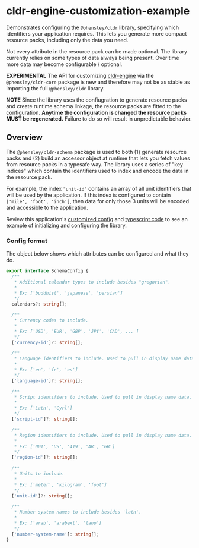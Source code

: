 
# cldr-engine-customization-example

Demonstrates configuring the [`@phensley/cldr`](https://www.npmjs.com/package/@phensley/cldr) library, specifying which identifiers your application requires.
This lets you generate more compact resource packs, including only the data you need.

Not every attribute in the resource pack can be made optional. The library currently relies on some types of data always being present. Over time more data may become configurable / optional.

**EXPERIMENTAL** The API for customizing [cldr-engine](https://github.com/phensley/cldr-engine) via the `@phensley/cldr-core` package is new and therefore may not be as stable as importing the full `@phensley/cldr` library.

**NOTE** Since the library uses the confiugration to generate resource packs and create runtime schema linkage, the resource packs are fitted to the configuration. **Anytime the configuration is changed the resource packs MUST be regenerated.** Failure to do so will result in unpredictable behavior.

## Overview

The `@phensley/cldr-schema` package is used to both (1) generate resource packs and (2) build an accessor object at runtime that lets you fetch values from resource packs in a typesafe way.  The library uses a series of "key indices" which contain the identifiers used to index and encode the data in the resource pack.

For example, the index `"unit-id"` contains an array of all unit identifiers that will be used by the application. If this index is configured to contain `['mile', 'foot', 'inch']`, then data for only those 3 units will be encoded and accessible to the application.


Review this application's [customized config](./src/config.json) and [typescript code](./src/index.ts) to see an example of initializing and configuring the library.

### Config format

The object below shows which attributes can be configured and what they do.

```typescript
export interface SchemaConfig {
  /**
   * Additional calendar types to include besides "gregorian".
   *
   * Ex: ['buddhist', 'japanese', 'persian']
   */
  calendars?: string[];

  /**
   * Currency codes to include.
   *
   * Ex: ['USD', 'EUR', 'GBP', 'JPY', 'CAD', ... ]
   */
  ['currency-id']?: string[];

  /**
   * Language identifiers to include. Used to pull in display name data.
   *
   * Ex: ['en', 'fr', 'es']
   */
  ['language-id']?: string[];

  /**
   * Script identifiers to include. Used to pull in display name data.
   *
   * Ex: ['Latn', 'Cyrl']
   */
  ['script-id']?: string[];

  /**
   * Region identifiers to include. Used to pull in display name data.
   *
   * Ex: ['001', 'US', '419', 'AR', 'GB']
   */
  ['region-id']?: string[];

  /**
   * Units to include.
   *
   * Ex: ['meter', 'kilogram', 'foot']
   */
  ['unit-id']?: string[];

  /**
   * Number system names to include besides 'latn'.
   *
   * Ex: ['arab', 'arabext', 'laoo']
   */
  ['number-system-name']: string[];
}
```
